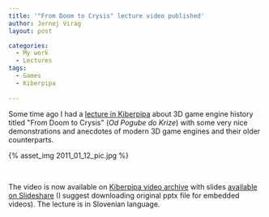 ```yaml
---
title: '"From Doom to Crysis" lecture video published'
author: Jernej Virag
layout: post

categories:
  - My work
  - Lectures
tags:
  - Games
  - Kiberpipa
  
---
```

Some time ago I had a [lecture in Kiberpipa][1] about 3D game engine history titled "From Doom to Crysis" (*Od Pogube do Krize*) with some very nice demonstrations and anecdotes of modern 3D game engines and their older counterparts.

{% asset_img 2011_01_12_pic.jpg %}

<br />

The video is now available on [Kiberpipa video archive][2] with slides [available on Slideshare][3] (I suggest downloading original pptx file for embedded videos). The lecture is in Slovenian language.

 [1]: http://www.kiberpipa.org/sl/event/2010-oct-05/949/od-pogube-do-krize/
 [2]: http://video.kiberpipa.org/media/POT_Jernej_Virag-Od_pogube_do_krize/play.html
 [3]: http://www.slideshare.net/izacus/from-doom-to-crysis